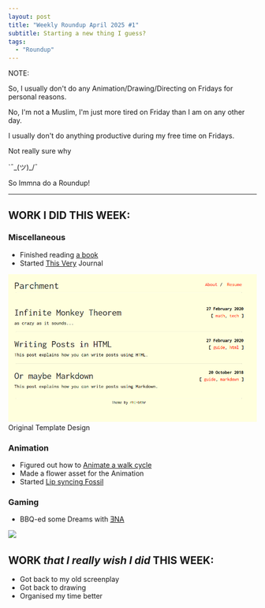 ```yaml
---
layout: post
title: "Weekly Roundup April 2025 #1"
subtitle: Starting a new thing I guess?
tags:
  - "Roundup"
---
```

NOTE:

So, I usually don't do any Animation/Drawing/Directing on Fridays for personal reasons.

No, I'm not a Muslim, I'm just more tired on Friday than I am on any other day. 

I usually don't do anything productive during my free time on Fridays.

Not really sure why

`¯\_(ツ)_/¯

So Immna do a Roundup!

---

## WORK I DID THIS WEEK:


### Miscellaneous

* Finished reading [a book](https://en.wikipedia.org/wiki/The_Fountainhead)
* Started [This Very](https://akzolon.github.io/Journal/) Journal

![](../assets/2025-04-11-Friday-Roundup-no1/Lone_Journal.png)
Original Template Design


### Animation

* Figured out how to [Animate a walk cycle](https://akzolon.github.io/Journal/2025-04-08-Perdue-Walk-Cycle/)
* Made a flower asset for the Animation
* Started [Lip syncing Fossil](https://akzolon.github.io/Journal/2025-04-09-Lip-Syncing-Part-1/)

### Gaming

* BBQ-ed some Dreams with [ƎNA](https://store.steampowered.com/app/2134320/ENA_Dream_BBQ/)

![](https://media1.tenor.com/m/tqaWUpMKZ2wAAAAC/ena-dream-bbq.gif)

## WORK *that I really wish I did* THIS WEEK:

* Got back to my old screenplay
* Got back to drawing
* Organised my time better


